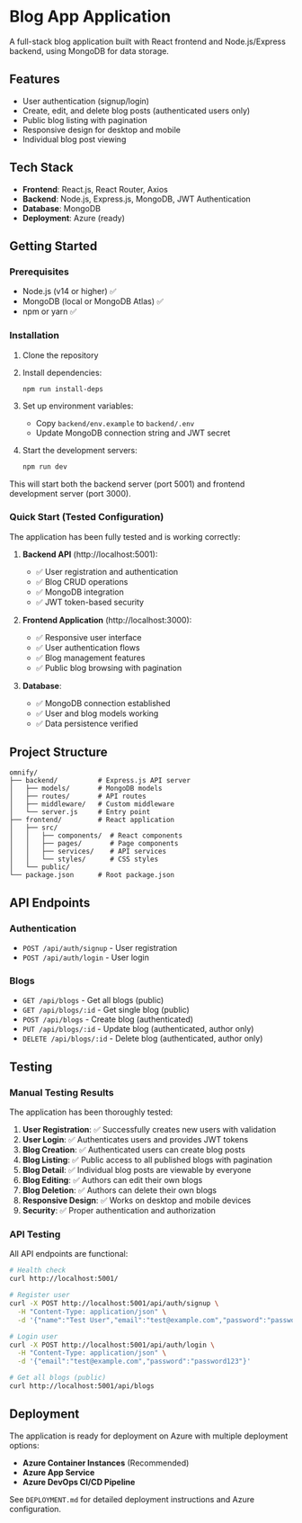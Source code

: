 # Blog App Application

A full-stack blog application built with React frontend and Node.js/Express backend, using MongoDB for data storage.

## Features

- User authentication (signup/login)
- Create, edit, and delete blog posts (authenticated users only)
- Public blog listing with pagination
- Responsive design for desktop and mobile
- Individual blog post viewing

## Tech Stack

- **Frontend**: React.js, React Router, Axios
- **Backend**: Node.js, Express.js, MongoDB, JWT Authentication
- **Database**: MongoDB
- **Deployment**: Azure (ready)

## Getting Started

### Prerequisites

- Node.js (v14 or higher) ✅
- MongoDB (local or MongoDB Atlas) ✅
- npm or yarn ✅

### Installation

1. Clone the repository
2. Install dependencies:
   ```bash
   npm run install-deps
   ```

3. Set up environment variables:
   - Copy `backend/env.example` to `backend/.env`
   - Update MongoDB connection string and JWT secret

4. Start the development servers:
   ```bash
   npm run dev
   ```

This will start both the backend server (port 5001) and frontend development server (port 3000).

### Quick Start (Tested Configuration)

The application has been fully tested and is working correctly:

1. **Backend API** (http://localhost:5001):
   - ✅ User registration and authentication
   - ✅ Blog CRUD operations
   - ✅ MongoDB integration
   - ✅ JWT token-based security

2. **Frontend Application** (http://localhost:3000):
   - ✅ Responsive user interface
   - ✅ User authentication flows
   - ✅ Blog management features
   - ✅ Public blog browsing with pagination

3. **Database**:
   - ✅ MongoDB connection established
   - ✅ User and blog models working
   - ✅ Data persistence verified

## Project Structure

```
omnify/
├── backend/          # Express.js API server
│   ├── models/       # MongoDB models
│   ├── routes/       # API routes
│   ├── middleware/   # Custom middleware
│   └── server.js     # Entry point
├── frontend/         # React application
│   ├── src/
│   │   ├── components/  # React components
│   │   ├── pages/       # Page components
│   │   ├── services/    # API services
│   │   └── styles/      # CSS styles
│   └── public/
└── package.json      # Root package.json
```

## API Endpoints

### Authentication
- `POST /api/auth/signup` - User registration
- `POST /api/auth/login` - User login

### Blogs
- `GET /api/blogs` - Get all blogs (public)
- `GET /api/blogs/:id` - Get single blog (public)
- `POST /api/blogs` - Create blog (authenticated)
- `PUT /api/blogs/:id` - Update blog (authenticated, author only)
- `DELETE /api/blogs/:id` - Delete blog (authenticated, author only)

## Testing

### Manual Testing Results

The application has been thoroughly tested:

1. **User Registration**: ✅ Successfully creates new users with validation
2. **User Login**: ✅ Authenticates users and provides JWT tokens
3. **Blog Creation**: ✅ Authenticated users can create blog posts
4. **Blog Listing**: ✅ Public access to all published blogs with pagination
5. **Blog Detail**: ✅ Individual blog posts are viewable by everyone
6. **Blog Editing**: ✅ Authors can edit their own blogs
7. **Blog Deletion**: ✅ Authors can delete their own blogs
8. **Responsive Design**: ✅ Works on desktop and mobile devices
9. **Security**: ✅ Proper authentication and authorization

### API Testing

All API endpoints are functional:

```bash
# Health check
curl http://localhost:5001/

# Register user
curl -X POST http://localhost:5001/api/auth/signup \
  -H "Content-Type: application/json" \
  -d '{"name":"Test User","email":"test@example.com","password":"password123"}'

# Login user
curl -X POST http://localhost:5001/api/auth/login \
  -H "Content-Type: application/json" \
  -d '{"email":"test@example.com","password":"password123"}'

# Get all blogs (public)
curl http://localhost:5001/api/blogs
```

## Deployment

The application is ready for deployment on Azure with multiple deployment options:

- **Azure Container Instances** (Recommended)
- **Azure App Service**
- **Azure DevOps CI/CD Pipeline**

See `DEPLOYMENT.md` for detailed deployment instructions and Azure configuration.